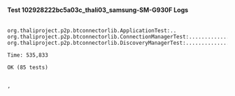 #### Test 102928222bc5a03c_thali03_samsung-SM-G930F Logs


```

org.thaliproject.p2p.btconnectorlib.ApplicationTest:..
org.thaliproject.p2p.btconnectorlib.ConnectionManagerTest:..........................
org.thaliproject.p2p.btconnectorlib.DiscoveryManagerTest:................................................

Time: 535,833

OK (85 tests)


,
```
